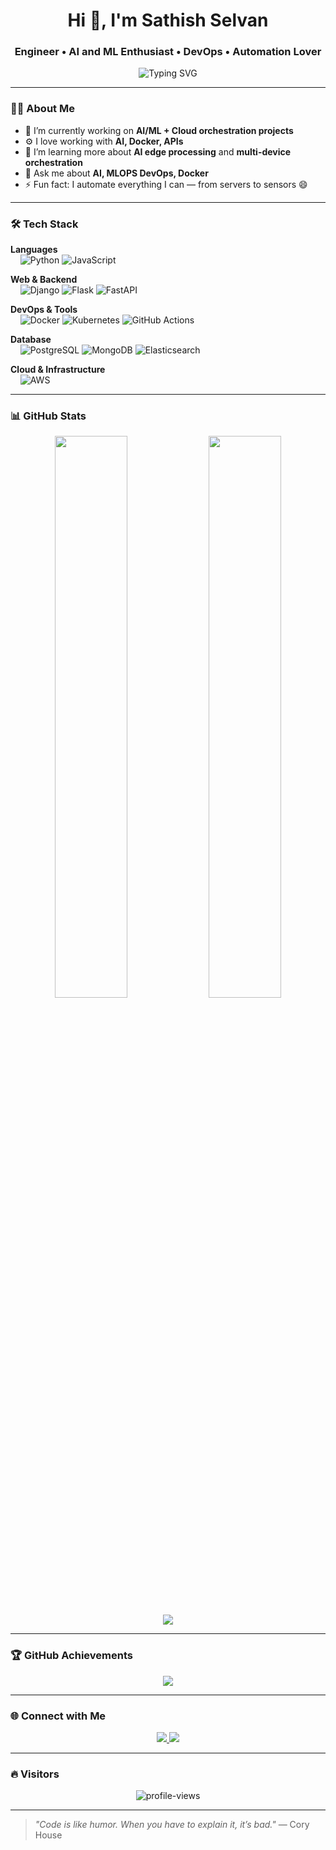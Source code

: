 <!-- Profile README for Sathish Selvan -->

<h1 align="center">Hi 👋, I'm Sathish Selvan</h1>
<h3 align="center">Engineer • AI and ML Enthusiast • DevOps • Automation Lover</h3>

<p align="center">
  <img src="https://readme-typing-svg.herokuapp.com?font=Fira+Code&weight=500&size=25&pause=1000&color=40A2D8&center=true&vCenter=true&width=435&lines=Engineer+%7C+DevOps+%7C+AI;Building+scalable+solutions;Automate+everything!+🚀" alt="Typing SVG" />
</p>

---

### 🧑‍💻 About Me

- 🔭 I’m currently working on **AI/ML + Cloud orchestration projects**
- ⚙️ I love working with **AI, Docker, APIs**
- 🌱 I’m learning more about **AI edge processing** and **multi-device orchestration**
- 💬 Ask me about **AI, MLOPS DevOps, Docker**
- ⚡ Fun fact: I automate everything I can — from servers to sensors 😄

---


### 🛠️ Tech Stack

**Languages**  
&nbsp;&nbsp;&nbsp;
![Python](https://img.shields.io/badge/-Python-05122A?style=flat&logo=python)
![JavaScript](https://img.shields.io/badge/-JavaScript-05122A?style=flat&logo=javascript)

**Web & Backend**  
&nbsp;&nbsp;&nbsp;
![Django](https://img.shields.io/badge/-Django-05122A?style=flat&logo=django)
![Flask](https://img.shields.io/badge/-Flask-05122A?style=flat&logo=flask)
![FastAPI](https://img.shields.io/badge/-FastAPI-05122A?style=flat&logo=fastapi)

**DevOps & Tools**  
&nbsp;&nbsp;&nbsp;
![Docker](https://img.shields.io/badge/-Docker-05122A?style=flat&logo=docker)
![Kubernetes](https://img.shields.io/badge/-Kubernetes-05122A?style=flat&logo=kubernetes)
![GitHub Actions](https://img.shields.io/badge/-GitHub%20Actions-05122A?style=flat&logo=githubactions)

**Database**  
&nbsp;&nbsp;&nbsp;
![PostgreSQL](https://img.shields.io/badge/-PostgreSQL-05122A?style=flat&logo=postgresql)
![MongoDB](https://img.shields.io/badge/-MongoDB-05122A?style=flat&logo=mongodb)
![Elasticsearch](https://img.shields.io/badge/-Elasticsearch-05122A?style=flat&logo=elasticsearch)

**Cloud & Infrastructure**  
&nbsp;&nbsp;&nbsp;
![AWS](https://img.shields.io/badge/-AWS-05122A?style=flat&logo=amazonaws)


---

### 📊 GitHub Stats

<p align="center">
  <img width="48%" src="https://github-readme-stats.vercel.app/api?username=sathish-selvan&show_icons=true&theme=radical" />
  <img width="48%" src="https://github-readme-streak-stats.herokuapp.com/?user=sathish-selvan&theme=radical" />
</p>
<p align="center">
  <img src="https://github-readme-stats.vercel.app/api/top-langs/?username=sathish-selvan&layout=compact&theme=radical" />
</p>

---

### 🏆 GitHub Achievements

<p align="center">
  <img src="https://github-profile-trophy.vercel.app/?username=sathish-selvan&theme=onedark&row=1&column=6" />
</p>

---

### 🌐 Connect with Me

<p align="center">
  <a href="https://www.linkedin.com/in/sathish-selvan-56a508180/" target="_blank">
    <img src="https://img.shields.io/badge/-LinkedIn-0A66C2?style=for-the-badge&logo=linkedin&logoColor=white" />
  </a>
  <a href="mailto:yourname@example.com">
    <img src="https://img.shields.io/badge/-Email-EA4335?style=for-the-badge&logo=gmail&logoColor=white" />
  </a>
  <!-- Add portfolio if available -->
</p>

---

### 🔥 Visitors

<p align="center">
  <img src="https://komarev.com/ghpvc/?username=sathish-selvan&label=Profile%20views&color=0e75b6&style=flat" alt="profile-views" />
</p>

---

> _"Code is like humor. When you have to explain it, it’s bad."_ — Cory House
